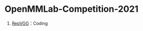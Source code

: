 # OpenMMLab-Competition-2021
1. [RepVGG](https://github.com/zhangrui-wolf/openmmlab-competition-2021/blob/main/RepVGG/README.md)：Coding
